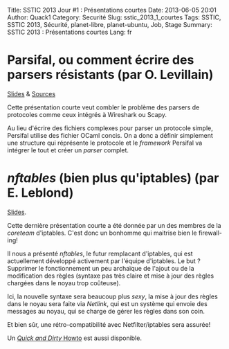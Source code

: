 Title: SSTIC 2013 Jour #1 : Présentations courtes
Date: 2013-06-05 20:01
Author: Quack1
Category: Securité
Slug: sstic_2013_1_courtes
Tags: SSTIC, SSTIC 2013, Sécurité, planet-libre, planet-ubuntu, Job, Stage
Summary:  SSTIC 2013 : Présentations courtes
Lang: fr

# Parsifal, ou comment écrire des parsers résistants (par O. Levillain)

[Slides](https://www.sstic.org/media/SSTIC2013/SSTIC-actes/parsifal/SSTIC2013-Slides-parsifal-levillain.pdf) & [Sources](https://t.co/ZGw0dwxaVL)

Cette présentation courte veut combler le problème des parsers de protocoles comme ceux intégrés à Wireshark ou Scapy. 

Au lieu d'écrire des fichiers complexes pour parser un protocole simple, Persifal utilise des fichier OCaml concis. On a donc a définir simplement une structure qui réprésente le protocole et le _framework_ Persifal va intégrer le tout et créer un _parser_ complet.

# _nftables_ (bien plus qu'iptables) (par E. Leblond)

[Slides](https://www.sstic.org/media/SSTIC2013/SSTIC-actes/nftable/SSTIC2013-Slides-nftable-leblond.pdf).

Cette dernière présentation courte a été donnée par un des membres de la _coreteam_ d'iptables. C'est donc un bonhomme qui maitrise bien le firewall-ing!

Il nous a présenté _nftables_, le futur remplacant d'iptables, qui est actuellement développé activement par l'équipe d'iptables. Le but ? Supprimer le fonctionnement un peu archaïque de l'ajout ou de la modification des règles (syntaxe pas très claire et mise à jour des règles chargées dans le noyau trop coûteuse).

Ici, la nouvelle syntaxe sera beaucoup plus _sexy_, la mise à jour des règles dans le noyau sera faite via _Netlink_, qui est un système qui envoie des messages au noyau, qui se charge de gérer les règles dans son coin.

Et bien sûr, une rétro-compatibilité avec Netfilter/iptables sera assurée!

Un [_Quick and Dirty_ Howto](https://t.co/cM4zogob8t) est aussi disponible.